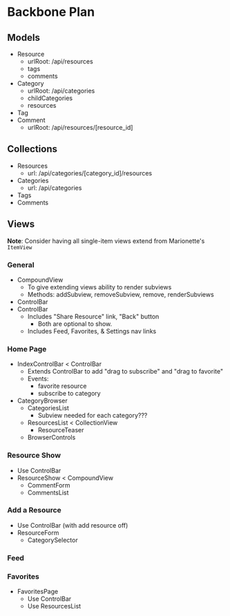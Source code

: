 # Backbone Plan

## Models

- Resource
    + urlRoot: /api/resources
    + tags
    + comments
- Category
    + urlRoot: /api/categories
    + childCategories
    + resources
- Tag
- Comment
    + urlRoot: /api/resources/[resource_id]

## Collections

- Resources
    + url: /api/categories/[category_id]/resources
- Categories
    + url: /api/categories
- Tags
- Comments

## Views

**Note**: Consider having all single-item views extend from Marionette's `ItemView`

### General

- CompoundView
    + To give extending views ability to render subviews
    + Methods: addSubview, removeSubview, remove, renderSubviews
- ControlBar
- ControlBar
    + Includes "Share Resource" link, "Back" button
        * Both are optional to show.
    + Includes Feed, Favorites, & Settings nav links

### Home Page

- IndexControlBar < ControlBar
    + Extends ControlBar to add "drag to subscribe" and "drag to favorite"
    + Events:
        * favorite resource
        * subscribe to category
- CategoryBrowser
    + CategoriesList
        * Subview needed for each category???
    + ResourcesList < CollectionView
        * ResourceTeaser
    + BrowserControls

### Resource Show

- Use ControlBar
- ResourceShow < CompoundView
    + CommentForm
    + CommentsList

### Add a Resource

- Use ControlBar (with add resource off)
- ResourceForm
    + CategorySelector

### Feed

### Favorites

- FavoritesPage
    + Use ControlBar
    + Use ResourcesList

